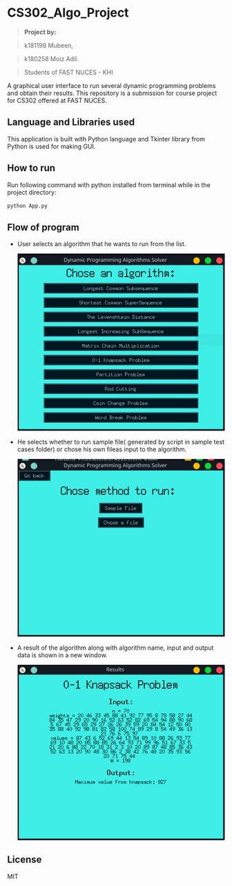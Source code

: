 # CS302_Algo_Project

> **Project by:**

> k181198 Mubeen,

> k180258 Moiz Adil.

> Students of FAST NUCES - KHI

A graphical user interface to run several dynamic programming problems
and obtain their results. This repository is a submission for course project for CS302 offered at FAST NUCES.

## Language and Libraries used

This application is built with Python language and Tkinter library from Python is used for making GUI.

## How to run

Run following command with python installed from terminal while in the project directory:

```bash
python App.py
```

## Flow of program

- User selects an algorithm that he wants to run from the list.

  ![Landing page](https://github.com/MubeenKodvavi/CS302_Algo_Project/blob/master/screenshots/LandingPage.png)

- He selects whether to run sample file( generated by script in sample test cases folder) or chose his own fileas input to the algorithm.

  ![Select file page](https://github.com/MubeenKodvavi/CS302_Algo_Project/blob/master/screenshots/SelectFilePage.png)

- A result of the algorithm along with algorithm name, input and output data is shown in a new window.

  ![Results page](https://github.com/MubeenKodvavi/CS302_Algo_Project/blob/master/screenshots/ResultsPage.png)

## License

MIT
